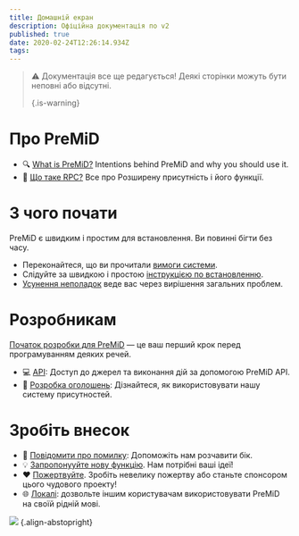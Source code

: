 ```yaml
---
title: Домашній екран
description: Офіційна документація по v2
published: true
date: 2020-02-24T12:26:14.934Z
tags:
---
```


> :warning: Документація все ще редагується! Деякі сторінки можуть бути неповні або відсутні. 
> 
> {.is-warning}

# Про PreMiD
- :mag: [What is PreMiD?](/about) Intentions behind PreMiD and why you should use it.
- :link: [Що таке RPC?](https://discordapp.com/rich-presence) Все про Розширену присутність і його функції.

# З чого почати

PreMiD є швидким і простим для встановлення. Ви повинні бігти без часу.

- Переконайтеся, що ви прочитали [вимоги системи](/install/requirements).
- Слідуйте за швидкою і простою [інструкцією по встановленню](/install).
- [Усунення неполадок](/troubleshooting) веде вас через вирішення загальних проблем.

# Розробникам

[Початок розробки для PreMiD](/dev) — це ваш перший крок перед програмуванням деяких речей.

- :computer: [API](/dev/api): Доступ до джерел та виконання дій за допомогою PreMiD API.
- :wrench: [Розробка оголошень](/dev/presence): Дізнайтеся, як використовувати нашу систему присутностей.

# Зробіть внесок
- :bug: [Повідомити про помилку](https://github.com/PreMiD): Допоможіть нам розчавити бік.
- :bulb: [Запропонууйте нову функцію](https://discord.gg/WvfVZ8T). Нам потрібні ваші ідеї!
- :heart: [Пожертвуйте](https://www.patreon.com/Timeraa). Зробіть невелику пожертву або станьте спонсором цього чудового проекту!
- :globe_with_meridians: [Локалі](https://translate.premid.app): дозвольте іншим користувачам використовувати PreMiD на своїй рідній мові.

![](https://beta.premid.app/img/logo.2b414dc2.gif) {.align-abstopright}